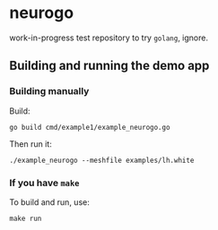 # neurogo
work-in-progress test repository to try `golang`, ignore.


## Building and running the demo app


### Building manually

Build:

```shell
go build cmd/example1/example_neurogo.go
```

Then run it:

```shell
./example_neurogo --meshfile examples/lh.white
```

### If you have `make`

To build and run, use:

```shell
make run
```
